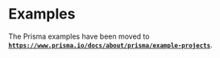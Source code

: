 # Examples

The Prisma examples have been moved to [**`https://www.prisma.io/docs/about/prisma/example-projects`**](https://www.prisma.io/docs/about/prisma/example-projects).
